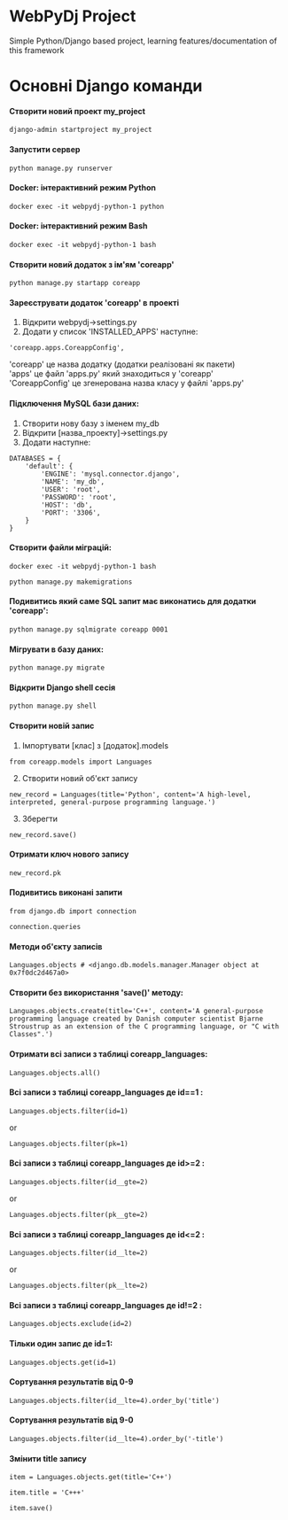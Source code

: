 # WebPyDj Project
Simple Python/Django based project, learning features/documentation of this framework


# Основні Django команди
#### Створити новий проект my_project
```
django-admin startproject my_project
```

#### Запустити сервер
```
python manage.py runserver
```

#### Docker: інтерактивний режим Python
```
docker exec -it webpydj-python-1 python  
```
#### Docker: інтерактивний режим Bash
```
docker exec -it webpydj-python-1 bash    
```

#### Створити новий додаток з ім'ям 'coreapp'
```
python manage.py startapp coreapp
```

#### Зареєструвати додаток 'coreapp' в проекті
1. Відкрити webpydj->settings.py  
2. Додати у список 'INSTALLED_APPS' наступне:  
```
'coreapp.apps.CoreappConfig',
```
'coreapp' це назва додатку (додатки реалізовані як пакети)  
'apps' це файл 'apps.py' який знаходиться у 'coreapp'  
'CoreappConfig' це згенерована назва класу у файлі 'apps.py'  

#### Підключення MySQL бази даних:  
1. Створити нову базу з іменем my_db  
2. Відкрити [назва_проекту]->settings.py  
3. Додати наступне:  
```
DATABASES = {
    'default': {
        'ENGINE': 'mysql.connector.django', 
        'NAME': 'my_db',
        'USER': 'root',
        'PASSWORD': 'root',
        'HOST': 'db',
        'PORT': '3306',
    }
}
```

#### Створити файли міграцій:
```
docker exec -it webpydj-python-1 bash    
```
```
python manage.py makemigrations  
``` 
#### Подивитись який саме SQL запит має виконатись для додатки 'coreapp':
```
python manage.py sqlmigrate coreapp 0001
```

#### Мігрувати в базу даних:
```
python manage.py migrate
```
#### Відкрити Django shell сесія
```
python manage.py shell
```
#### Створити новій запис
1. Імпортувати [клас] з [додаток].models  
```
from coreapp.models import Languages
```
2. Створити новий об'єкт запису  
```
new_record = Languages(title='Python', content='A high-level, interpreted, general-purpose programming language.')
```
3. Зберегти    
```
new_record.save()
```
#### Отримати ключ нового запису  
```
new_record.pk
```
#### Подивитись виконані запити  
```
from django.db import connection
```
```
connection.queries
```
#### Методи об'єкту записів 
```
Languages.objects # <django.db.models.manager.Manager object at 0x7f0dc2d467a0>
```
#### Створити без використання 'save()' методу: 
```
Languages.objects.create(title='C++', content='A general-purpose programming language created by Danish computer scientist Bjarne Stroustrup as an extension of the C programming language, or "C with Classes".')
```
#### Отримати всі записи з таблиці coreapp_languages:
```
Languages.objects.all()
```
#### Всі записи з таблиці coreapp_languages де  id==1 :
```
Languages.objects.filter(id=1)
```
or  
```
Languages.objects.filter(pk=1)
```
#### Всі записи з таблиці coreapp_languages де id>=2 :
```
Languages.objects.filter(id__gte=2)
```
or  
```
Languages.objects.filter(pk__gte=2)
```
#### Всі записи з таблиці coreapp_languages де id<=2 :
```
Languages.objects.filter(id__lte=2)
```
or  
```
Languages.objects.filter(pk__lte=2)
```
#### Всі записи з таблиці coreapp_languages де id!=2 :
```
Languages.objects.exclude(id=2)
```
#### Тільки один запис де  id=1:
```
Languages.objects.get(id=1)
```
#### Сортування результатів від 0-9
```
Languages.objects.filter(id__lte=4).order_by('title')
```
#### Сортування результатів від 9-0
```
Languages.objects.filter(id__lte=4).order_by('-title')
```

#### Змінити title запису
```
item = Languages.objects.get(title='C++')
```
```
item.title = 'C+++'
```
```
item.save()
```
